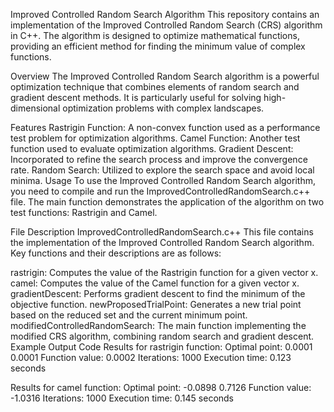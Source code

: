 Improved Controlled Random Search Algorithm
This repository contains an implementation of the Improved Controlled Random Search (CRS) algorithm in C++. The algorithm is designed to optimize mathematical functions, providing an efficient method for finding the minimum value of complex functions.

Overview
The Improved Controlled Random Search algorithm is a powerful optimization technique that combines elements of random search and gradient descent methods. It is particularly useful for solving high-dimensional optimization problems with complex landscapes.

Features
Rastrigin Function: A non-convex function used as a performance test problem for optimization algorithms.
Camel Function: Another test function used to evaluate optimization algorithms.
Gradient Descent: Incorporated to refine the search process and improve the convergence rate.
Random Search: Utilized to explore the search space and avoid local minima.
Usage
To use the Improved Controlled Random Search algorithm, you need to compile and run the ImprovedControlledRandomSearch.c++ file. The main function demonstrates the application of the algorithm on two test functions: Rastrigin and Camel.


File Description
ImprovedControlledRandomSearch.c++
This file contains the implementation of the Improved Controlled Random Search algorithm. Key functions and their descriptions are as follows:

rastrigin: Computes the value of the Rastrigin function for a given vector x.
camel: Computes the value of the Camel function for a given vector x.
gradientDescent: Performs gradient descent to find the minimum of the objective function.
newProposedTrialPoint: Generates a new trial point based on the reduced set and the current minimum point.
modifiedControlledRandomSearch: The main function implementing the modified CRS algorithm, combining random search and gradient descent.
Example Output
Code
Results for rastrigin function:
Optimal point: 0.0001 0.0001 
Function value: 0.0002
Iterations: 1000
Execution time: 0.123 seconds

Results for camel function:
Optimal point: -0.0898 0.7126 
Function value: -1.0316
Iterations: 1000
Execution time: 0.145 seconds
